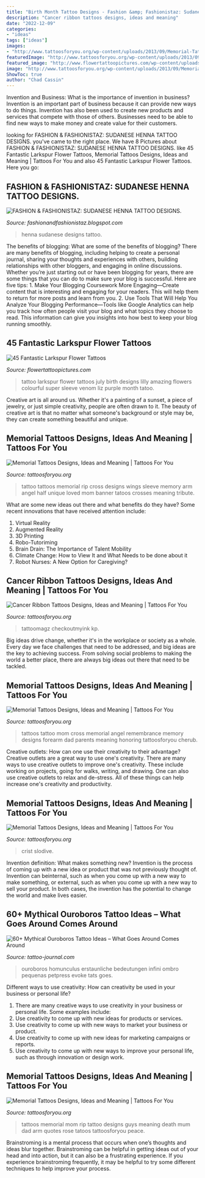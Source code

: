 ```yaml
---
title: "Birth Month Tattoo Designs - Fashion &amp; Fashionistaz: Sudanese Henna Tattoo Designs."
description: "Cancer ribbon tattoos designs, ideas and meaning"
date: "2022-12-09"
categories:
- "ideas"
tags: ["ideas"]
images:
- "http://www.tattoosforyou.org/wp-content/uploads/2013/09/Memorial-Tattoos-For-Mom-768x1024.jpg"
featuredImage: "http://www.tattoosforyou.org/wp-content/uploads/2013/09/Memorial-Tattoos-For-Mom-768x1024.jpg"
featured_image: "http://www.flowertattoopictures.com/wp-content/uploads/2017/01/Amazing-Larkspur-Flower-Tattoo-Design-533x800.jpg"
image: "http://www.tattoosforyou.org/wp-content/uploads/2013/09/Memorial-Tattoos-For-Mom-768x1024.jpg"
ShowToc: true
author: "Chad Cassin"
---
```



Invention and Business: What is the importance of invention in business?
Invention is an important part of business because it can provide new ways to do things. Invention has also been used to create new products and services that compete with those of others. Businesses need to be able to find new ways to make money and create value for their customers.

	

		
looking for FASHION &amp; FASHIONISTAZ: SUDANESE HENNA TATTOO DESIGNS. you've came to the right place. We have 8 Pictures about FASHION &amp; FASHIONISTAZ: SUDANESE HENNA TATTOO DESIGNS. like 45 Fantastic Larkspur Flower Tattoos, Memorial Tattoos Designs, Ideas and Meaning | Tattoos For You and also 45 Fantastic Larkspur Flower Tattoos. Here you go:
		
    
## FASHION &amp; FASHIONISTAZ: SUDANESE HENNA TATTOO DESIGNS.

<img loading=lazy src="https://4.bp.blogspot.com/-Thqx_NDLkJY/Ufb4Y-uaUeI/AAAAAAACDSk/6ZB_3VRIgFU/s1600/294510_190693034396991_1107207124_n.jpg" onerror="this.onerror=null;this.src='https://tse3.mm.bing.net/th?id=OIP.UsUXHxPkStLyCw9ATHhZbwHaJ4&amp;pid=15.1';" alt="FASHION &amp; FASHIONISTAZ: SUDANESE HENNA TATTOO DESIGNS.">

_Source: fashionandfashionistaz.blogspot.com_

>henna sudanese designs tattoo. 

	

The benefits of blogging: What are some of the benefits of blogging?
There are many benefits of blogging, including helping to create a personal journal, sharing your thoughts and experiences with others, building relationships with other bloggers, and engaging in online discussions. Whether you’re just starting out or have been blogging for years, there are some things that you can do to make sure your blog is successful. Here are five tips: 1. Make Your Blogging Coursework More Engaging—Create content that is interesting and engaging for your readers. This will help them to return for more posts and learn from you.
2. Use Tools That Will Help You Analyze Your Blogging Performance—Tools like Google Analytics can help you track how often people visit your blog and what topics they choose to read. This information can give you insights into how best to keep your blog running smoothly.


    
## 45 Fantastic Larkspur Flower Tattoos

<img loading=lazy src="http://www.flowertattoopictures.com/wp-content/uploads/2017/01/Amazing-Larkspur-Flower-Tattoo-Design-533x800.jpg" onerror="this.onerror=null;this.src='https://tse2.mm.bing.net/th?id=OIP.TGWuZYVqFIDkCRhv6HKrkQHaLH&amp;pid=15.1';" alt="45 Fantastic Larkspur Flower Tattoos">

_Source: flowertattoopictures.com_

>tattoo larkspur flower tattoos july birth designs lilly amazing flowers colourful super sleeve venom liz purple month tatoo. 

	

Creative art is all around us. Whether it's a painting of a sunset, a piece of jewelry, or just simple creativity, people are often drawn to it. The beauty of creative art is that no matter what someone's background or style may be, they can create something beautiful and unique.

    
## Memorial Tattoos Designs, Ideas And Meaning | Tattoos For You

<img loading=lazy src="http://www.tattoosforyou.org/wp-content/uploads/2013/09/Memorial-Cross-Tattoos.jpg" onerror="this.onerror=null;this.src='https://tse1.mm.bing.net/th?id=OIP.EXIfJYwPd8cbFqD4qvlyTwHaL6&amp;pid=15.1';" alt="Memorial Tattoos Designs, Ideas and Meaning | Tattoos For You">

_Source: tattoosforyou.org_

>tattoo tattoos memorial rip cross designs wings sleeve memory arm angel half unique loved mom banner tatoos crosses meaning tribute. 

	

What are some new ideas out there and what benefits do they have?
Some recent innovations that have received attention include: 
1. Virtual Reality 
2. Augmented Reality 
3. 3D Printing 
4. Robo-Tutoriming 
5. Brain Drain: The Importance of Talent Mobility 
6. Climate Change: How to View It and What Needs to be done about it 
7. Robot Nurses: A New Option for Caregiving?

    
## Cancer Ribbon Tattoos Designs, Ideas And Meaning | Tattoos For You

<img loading=lazy src="https://www.tattoosforyou.org/wp-content/uploads/2013/10/Tattoo-Cancer-Ribbon.jpg" onerror="this.onerror=null;this.src='https://tse3.mm.bing.net/th?id=OIP.AWhc2kGFjaDATtbf7l477QHaJ4&amp;pid=15.1';" alt="Cancer Ribbon Tattoos Designs, Ideas and Meaning | Tattoos For You">

_Source: tattoosforyou.org_

>tattoomagz checkoutmyink kp. 

	

Big ideas drive change, whether it's in the workplace or society as a whole. Every day we face challenges that need to be addressed, and big ideas are the key to achieving success. From solving social problems to making the world a better place, there are always big ideas out there that need to be tackled.

    
## Memorial Tattoos Designs, Ideas And Meaning | Tattoos For You

<img loading=lazy src="http://www.tattoosforyou.org/wp-content/uploads/2013/09/In-Memory-of-Mom-Tattoos.jpg" onerror="this.onerror=null;this.src='https://tse2.mm.bing.net/th?id=OIP.EX8vz2z5VOogRvR3ggUq9AHaM7&amp;pid=15.1';" alt="Memorial Tattoos Designs, Ideas and Meaning | Tattoos For You">

_Source: tattoosforyou.org_

>tattoos tattoo mom cross memorial angel remembrance memory designs forearm dad parents meaning honoring tattoosforyou cherub. 

	

Creative outlets: How can one use their creativity to their advantage?
Creative outlets are a great way to use one's creativity. There are many ways to use creative outlets to improve one's creativity. These include working on projects, going for walks, writing, and drawing. One can also use creative outlets to relax and de-stress. All of these things can help increase one's creativity and productivity.

    
## Memorial Tattoos Designs, Ideas And Meaning | Tattoos For You

<img loading=lazy src="https://www.tattoosforyou.org/wp-content/uploads/2013/10/Memorial-Tattoo-for-Son.jpg" onerror="this.onerror=null;this.src='https://tse1.mm.bing.net/th?id=OIP.IcCir_t_mRDuwXKZkXCLgQHaJ4&amp;pid=15.1';" alt="Memorial Tattoos Designs, Ideas and Meaning | Tattoos For You">

_Source: tattoosforyou.org_

>crist slodive. 

	

Invention definition: What makes something new?
Invention is the process of coming up with a new idea or product that was not previously thought of. Invention can beinternal, such as when you come up with a new way to make something, or external, such as when you come up with a new way to sell your product. In both cases, the invention has the potential to change the world and make lives easier.

    
## 60+ Mythical Ouroboros Tattoo Ideas – What Goes Around Comes Around

<img loading=lazy src="https://tattoo-journal.com/wp-content/uploads/2017/01/Ouroboros-Tattoo-59-768x768.jpg" onerror="this.onerror=null;this.src='https://tse3.mm.bing.net/th?id=OIP.DxO6fyBTvWZVNtDpDRn2ZwHaHa&amp;pid=15.1';" alt="60+ Mythical Ouroboros Tattoo Ideas – What Goes Around Comes Around">

_Source: tattoo-journal.com_

>ouroboros homunculus erstaunliche bedeutungen infini ombro pequenas petpress evoke tats goes. 

	

Different ways to use creativity: How can creativity be used in your business or personal life?
1. There are many creative ways to use creativity in your business or personal life. Some examples include: 
2. Use creativity to come up with new ideas for products or services. 
3. Use creativity to come up with new ways to market your business or product. 
4. Use creativity to come up with new ideas for marketing campaigns or reports. 
5. Use creativity to come up with new ways to improve your personal life, such as through innovation or design work.

    
## Memorial Tattoos Designs, Ideas And Meaning | Tattoos For You

<img loading=lazy src="http://www.tattoosforyou.org/wp-content/uploads/2013/09/Memorial-Tattoos-For-Mom-768x1024.jpg" onerror="this.onerror=null;this.src='https://tse2.mm.bing.net/th?id=OIP.SxllKYiVkolL0vSBN1XklgHaJ4&amp;pid=15.1';" alt="Memorial Tattoos Designs, Ideas and Meaning | Tattoos For You">

_Source: tattoosforyou.org_

>tattoos memorial mom rip tattoo designs guys meaning death mum dad arm quotes rose tatoos tattoosforyou peace. 

	

Brainstroming is a mental process that occurs when one’s thoughts and ideas blur together. Brainstroming can be helpful in getting ideas out of your head and into action, but it can also be a frustrating experience. If you experience brainstroming frequently, it may be helpful to try some different techniques to help improve your process.

